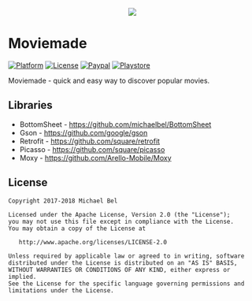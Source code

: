[github-url]:     https://github.com/michaelbel/moviemade
[paypal-url]:     https://paypal.me/michaelbel
[licence-url]:    http://www.apache.org/licenses/LICENSE-2.0
[googleplay-url]: https://play.google.com/store/apps/details?id=org.michaelbel.moviemade

[launcher-path]: ../master/app/src/main/res/mipmap-xxxhdpi/ic_launcher.png

[platform-badge]:   https://img.shields.io/badge/Platform-Android-F3745F.svg
[paypal-badge]:     https://img.shields.io/badge/Donate-Paypal-F3745F.svg
[license-badge]:    https://img.shields.io/badge/License-Apache_v2.0-F3745F.svg
[googleplay-badge]: https://img.shields.io/badge/Google_Play-Demo-F3745F.svg

<!---------------------------------------------------------------------------------------------------->

<p align="center">
  <img src="../master/app/src/main/res/mipmap-xxxhdpi/ic_launcher.png"/>
</p>

<!-- [![Launcher][launcher-path]][github-url] -->
# Moviemade
[![Platform][platform-badge]][github-url]
[![License][license-badge]][licence-url]
[![Paypal][paypal-badge]][paypal-url]
[![Playstore][googleplay-badge]][googleplay-url]

Moviemade - quick and easy way to discover popular movies.

## Libraries

 * BottomSheet - https://github.com/michaelbel/BottomSheet
 * Gson - https://github.com/google/gson
 * Retrofit - https://github.com/square/retrofit
 * Picasso - https://github.com/square/picasso
 * Moxy - https://github.com/Arello-Mobile/Moxy

## License

    Copyright 2017-2018 Michael Bel

    Licensed under the Apache License, Version 2.0 (the "License");
    you may not use this file except in compliance with the License.
    You may obtain a copy of the License at

       http://www.apache.org/licenses/LICENSE-2.0

    Unless required by applicable law or agreed to in writing, software
    distributed under the License is distributed on an "AS IS" BASIS,
    WITHOUT WARRANTIES OR CONDITIONS OF ANY KIND, either express or implied.
    See the License for the specific language governing permissions and
    limitations under the License.

